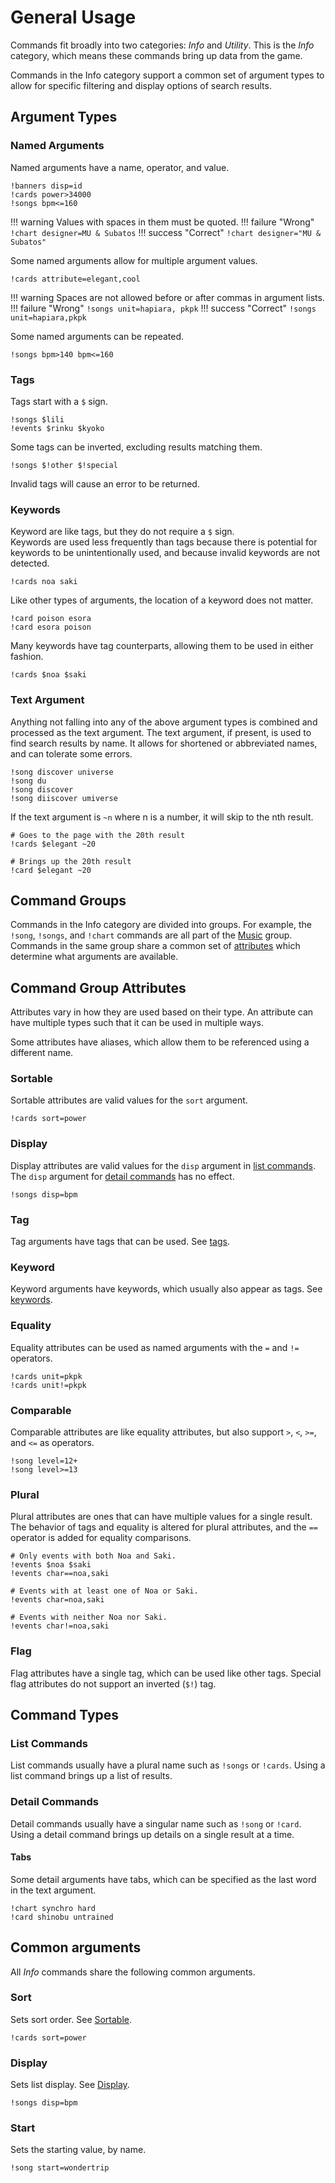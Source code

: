 # General Usage
Commands fit broadly into two categories: *Info* and *Utility*.
This is the *Info* category, which means these commands bring up data from the game.

Commands in the Info category support a common set of argument types
to allow for specific filtering and display options of search results.

## Argument Types

### Named Arguments
Named arguments have a name, operator, and value.
```
!banners disp=id
!cards power>34000
!songs bpm<=160
```

!!! warning
    Values with spaces in them must be quoted.
    !!! failure "Wrong"
        ```
        !chart designer=MU & Subatos
        ```
    !!! success "Correct"
        ```
        !chart designer="MU & Subatos"
        ```

Some named arguments allow for multiple argument values.
```
!cards attribute=elegant,cool
```

!!! warning
    Spaces are not allowed before or after commas in argument lists.
    !!! failure "Wrong"
        ```
        !songs unit=hapiara, pkpk
        ```
    !!! success "Correct"
        ```
        !songs unit=hapiara,pkpk
        ```

Some named arguments can be repeated.
```
!songs bpm>140 bpm<=160
```

### Tags
Tags start with a `$` sign.
```
!songs $lili
!events $rinku $kyoko
```
Some tags can be inverted, excluding results matching them.
```
!songs $!other $!special
```
Invalid tags will cause an error to be returned.

### Keywords
Keyword are like tags, but they do not require a `$` sign.  
Keywords are used less frequently than tags because there is potential
for keywords to be unintentionally used, and because invalid keywords are not detected.
```
!cards noa saki
```
Like other types of arguments, the location of a keyword does not matter.
```
!card poison esora
!card esora poison
```
Many keywords have tag counterparts, allowing them to be used in either fashion.
```
!cards $noa $saki
```

### Text Argument
Anything not falling into any of the above argument types is combined and processed as the text argument.
The text argument, if present, is used to find search results by name. It allows for shortened or abbreviated names, and can tolerate some errors.
```
!song discover universe
!song du
!song discover
!song diiscover umiverse
```

If the text argument is `~n` where n is a number, it will skip to the nth result.
```
# Goes to the page with the 20th result
!cards $elegant ~20

# Brings up the 20th result
!card $elegant ~20
```

## Command Groups
Commands in the Info category are divided into groups.
For example, the `!song`, `!songs`, and `!chart` commands are all part of the [Music](../music/) group.
Commands in the same group share a common set of [attributes](#attributes) which determine
what arguments are available.

## Command Group Attributes
Attributes vary in how they are used based on their type.
An attribute can have multiple types such that it can be used in multiple ways.

Some attributes have aliases, which allow them to be referenced using a different name.

### Sortable
Sortable attributes are valid values for the `sort` argument.
```
!cards sort=power
```

### Display
Display attributes are valid values for the `disp` argument in [list commands](#list-commands).
The `disp` argument for [detail commands](#detail-commands) has no effect.
```
!songs disp=bpm
```

### Tag
Tag arguments have tags that can be used. See [tags](#tags).

### Keyword
Keyword arguments have keywords, which usually also appear as tags. See [keywords](#keywords).

### Equality
Equality attributes can be used as named arguments with the `=` and `!=` operators.
```
!cards unit=pkpk
!cards unit!=pkpk
```

### Comparable
Comparable attributes are like equality attributes, but also support `>`, `<`, `>=`, and `<=` as operators.
```
!song level=12+
!song level>=13
```

### Plural
Plural attributes are ones that can have multiple values for a single result.
The behavior of tags and equality is altered for plural attributes, and the `==` operator
is added for equality comparisons.
```
# Only events with both Noa and Saki.
!events $noa $saki
!events char==noa,saki

# Events with at least one of Noa or Saki.
!events char=noa,saki

# Events with neither Noa nor Saki.
!events char!=noa,saki
```

### Flag
Flag attributes have a single tag, which can be used like other tags.
Special flag attributes do not support an inverted (`$!`) tag.

## Command Types

### List Commands
List commands usually have a plural name such as `!songs` or `!cards`.
Using a list command brings up a list of results.

### Detail Commands
Detail commands usually have a singular name such as `!song` or `!card`.
Using a detail command brings up details on a single result at a time.

#### Tabs
Some detail arguments have tabs, which can be specified as the last word in the
text argument.
```
!chart synchro hard
!card shinobu untrained
```

## Common arguments
All *Info* commands share the following common arguments.

### Sort
Sets sort order. See [Sortable](#sortable).
```
!cards sort=power
```

### Display
Sets list display. See [Display](#display).
```
!songs disp=bpm
```

### Start
Sets the starting value, by name.
```
!song start=wondertrip
```
